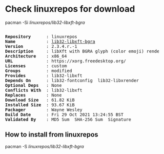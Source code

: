 # Check linuxrepos for download

pacman -Si *linuxrepos/lib32-libxft-bgra*

<div class="highlight"><pre class="highlight"><text>
<b>Repository</b>      : linuxrepos
<b>Name</b>            : <a href="../../x86_64/lib32-libxft-bgra-2.3.4.r.-1-x86_64.pkg.tar.zst">lib32-libxft-bgra</a>
<b>Version</b>         : 2.3.4.r.-1
<b>Description</b>     : libXft with BGRA glyph (color emoji) rendering & scaling patches by Maxime Coste
<b>Architecture</b>    : x86_64
<b>URL</b>             : https://xorg.freedesktop.org/
<b>Licenses</b>        : custom
<b>Groups</b>          : modified
<b>Provides</b>        : lib32-libxft
<b>Depends On</b>      : lib32-fontconfig  lib32-libxrender
<b>Optional Deps</b>   : None
<b>Conflicts With</b>  : lib32-libxft
<b>Replaces</b>        : None
<b>Download Size</b>   : 61.82 KiB
<b>Installed Size</b>  : 93.67 KiB
<b>Packager</b>        : Wayne Wesley <wayne6324@gmail.com>
<b>Build Date</b>      : Fri 29 Oct 2021 13:24:55 BST
<b>Validated By</b>    : MD5 Sum  SHA-256 Sum  Signature
</text></pre></div>

## How to install from linuxrepos

pacman -S *linuxrepos/lib32-libxft-bgra*
